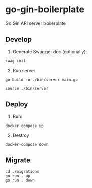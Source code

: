 # go-gin-boilerplate

Go Gin API server boilerplate

## Develop

1. Generate Swagger doc (optionally):
```shell
swag init
```

2. Run server
```shell
go build -o ./bin/server main.go

source ./bin/server 
```


## Deploy

1. Run:
```shell
docker-compose up
```

2. Destroy
```shell
docker-compose down
```

## Migrate

```shell
cd ./migrations
go run . up
go run . down
```
